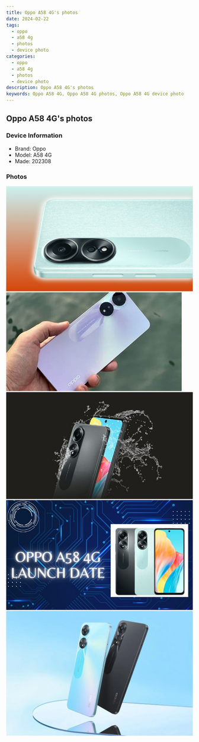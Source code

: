 ```yaml
---
title: Oppo A58 4G's photos
date: 2024-02-22
tags: 
  - oppo
  - a58 4g
  - photos
  - device photo
categories: 
  - oppo
  - a58 4g
  - photos
  - device photo
description: Oppo A58 4G's photos
keywords: Oppo A58 4G, Oppo A58 4G photos, Oppo A58 4G device photo
---
```


## Oppo A58 4G's photos

### Device Information

- Brand: Oppo
- Model: A58 4G
- Made: 202308

### Photos

![/images/best-assets/devices/oppo/oppo-a58-4g/1.jpg](/images/best-assets/devices/oppo/oppo-a58-4g/1.jpg)
![/images/best-assets/devices/oppo/oppo-a58-4g/2.jpg](/images/best-assets/devices/oppo/oppo-a58-4g/2.jpg)
![/images/best-assets/devices/oppo/oppo-a58-4g/3.jpg](/images/best-assets/devices/oppo/oppo-a58-4g/3.jpg)
![/images/best-assets/devices/oppo/oppo-a58-4g/4.jpg](/images/best-assets/devices/oppo/oppo-a58-4g/4.jpg)
![/images/best-assets/devices/oppo/oppo-a58-4g/5.jpg](/images/best-assets/devices/oppo/oppo-a58-4g/5.jpg)
